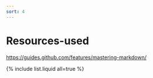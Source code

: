```yaml
---
sort: 4
---
```


# Resources-used

https://guides.github.com/features/mastering-markdown/


{% include list.liquid all=true %}
